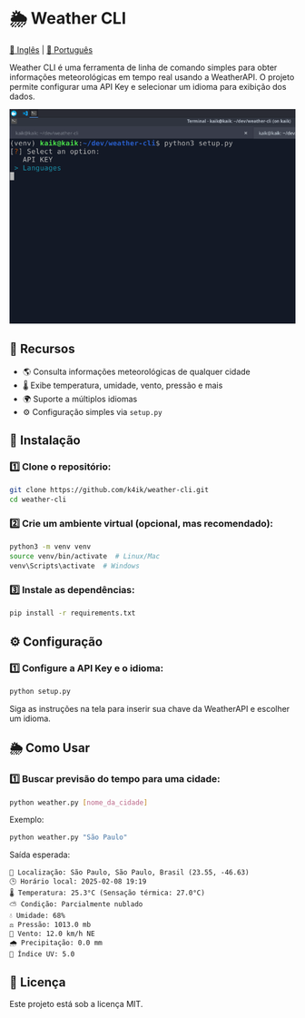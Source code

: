 # 🌦️ Weather CLI

[📜 Inglês](README.md) | [📜 Português](README-PT.md)

Weather CLI é uma ferramenta de linha de comando simples para obter informações meteorológicas em tempo real usando a WeatherAPI. O projeto permite configurar uma API Key e selecionar um idioma para exibição dos dados.

![Demonstração](demo.gif)

## 📌 Recursos
- 🌎 Consulta informações meteorológicas de qualquer cidade
- 🌡️ Exibe temperatura, umidade, vento, pressão e mais
- 🌍 Suporte a múltiplos idiomas
- ⚙️ Configuração simples via `setup.py`

## 🚀 Instalação

### 1️⃣ Clone o repositório:
```sh
git clone https://github.com/k4ik/weather-cli.git
cd weather-cli
```

### 2️⃣ Crie um ambiente virtual (opcional, mas recomendado):
```sh
python3 -m venv venv
source venv/bin/activate  # Linux/Mac
venv\Scripts\activate  # Windows
```

### 3️⃣ Instale as dependências:
```sh
pip install -r requirements.txt
```

## ⚙️ Configuração
### 1️⃣ Configure a API Key e o idioma:
```sh
python setup.py
```
Siga as instruções na tela para inserir sua chave da WeatherAPI e escolher um idioma.

## 🌦️ Como Usar
### 1️⃣ Buscar previsão do tempo para uma cidade:
```sh
python weather.py [nome_da_cidade]
```
Exemplo:
```sh
python weather.py "São Paulo"
```
Saída esperada:
```
📍 Localização: São Paulo, São Paulo, Brasil (23.55, -46.63)
🕒 Horário local: 2025-02-08 19:19
🌡️ Temperatura: 25.3°C (Sensação térmica: 27.0°C)
⛅ Condição: Parcialmente nublado
💧 Umidade: 68%
⚖️ Pressão: 1013.0 mb
💨 Vento: 12.0 km/h NE
🌧️ Precipitação: 0.0 mm
🔆 Índice UV: 5.0
```

## 📜 Licença
Este projeto está sob a licença MIT.
